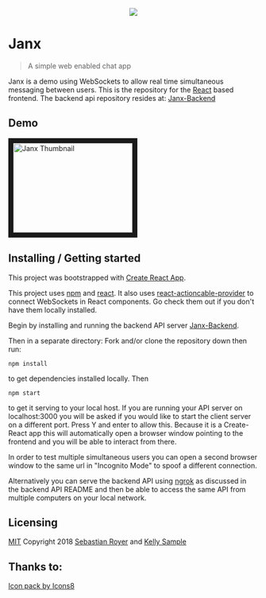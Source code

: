 <p align="center"> <img src="https://png.icons8.com/dusk/64/000000/collaboration.png"> </p>

# Janx
> A simple web enabled chat app

Janx is a demo using WebSockets to allow real time simultaneous messaging between users.  This is the repository for the [React]((https://reactjs.org/)) based frontend.  The backend api repository resides at: [Janx-Backend](https://github.com/walkingalchemy/Janx-Backend)

## Demo
<a href="https://youtu.be/0X_XVAkt6LI" target="_blank"><img src="http://img.youtube.com/vi/0X_XVAkt6LI/0.jpg" 
alt="Janx Thumbnail" width="240" height="180" border="10" /></a>

## Installing / Getting started


This project was bootstrapped with [Create React App](https://github.com/facebookincubator/create-react-app).

This project uses [npm](https://www.npmjs.com/) and [react](https://reactjs.org/).  It also uses [react-actioncable-provider](https://www.npmjs.com/package/react-actioncable-provider) to connect WebSockets in React components. Go check them out if you don't have them locally installed. 

Begin by installing and running the backend API server [Janx-Backend](https://github.com/walkingalchemy/Janx-Backend).

Then in a separate directory:
Fork and/or clone the repository down then run:

```shell
npm install
```

to get dependencies installed locally.
Then
```shell
npm start
```
to get it serving to your local host.  If you are running your API server on localhost:3000 you will be asked if you would like to start the client server on a different port.  Press Y and enter to allow this.
Because it is a Create-React app this will automatically open a browser window pointing to the frontend and you will be able to interact from there.

In order to test multiple simultaneous users you can open a second browser window to the same url in "Incognito Mode" to spoof a different connection.

Alternatively you can serve the backend API using [ngrok](https://ngrok.com/) as discussed in the backend API README and then be able to access the same API from multiple computers on your local network.


## Licensing
[MIT](https://oss.ninja/mit?organization=Sebastian%20Royer) 
Copyright 2018 [Sebastian Royer](https://github.com/walkingalchemy) and [Kelly Sample](https://github.com/kstamps)


## Thanks to:

<a href="https://icons8.com">Icon pack by Icons8</a>

